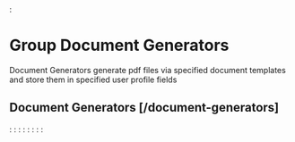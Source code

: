 :[](data_structures.md)


# Group Document Generators
Document Generators generate pdf files via specified document templates 
and store them in specified user profile fields

## Document Generators [/document-generators]

:[](list.md)
:[](show.md)
:[](create.md)
:[](update.md)
:[](delete.md)
:[](generate.md)
:[](copy.md)
:[](toggle-active.md)